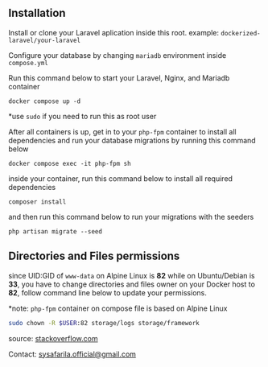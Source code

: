 ## Installation

Install or clone your Laravel aplication inside this root. example: `dockerized-laravel/your-laravel`

Configure your database by changing `mariadb` environment inside `compose.yml`

Run this command below to start your Laravel, Nginx, and Mariadb container

```shell
docker compose up -d
```

\*use `sudo` if you need to run this as root user

After all containers is up, get in to your `php-fpm` container to install all dependencies and run your database migrations by running this command below

```shell
docker compose exec -it php-fpm sh
```

inside your container, run this command below to install all required dependencies

```shell
composer install
```

and then run this command below to run your migrations with the seeders

```shell
php artisan migrate --seed
```

## Directories and Files permissions

since UID:GID of `www-data` on Alpine Linux is **82** while on Ubuntu/Debian is **33**, you have to change directories and files owner on your Docker host to **82**, follow command line below to update your permissions.

\*note: `php-fpm` container on compose file is based on Alpine Linux

```bash
sudo chown -R $USER:82 storage/logs storage/framework
```

source: [stackoverflow.com](https://stackoverflow.com/questions/66507234/docker-volume-mount-and-permissions-www-data-on-host-33-becomes-xfs-33-in-a)

Contact: sysafarila.official@gmail.com
